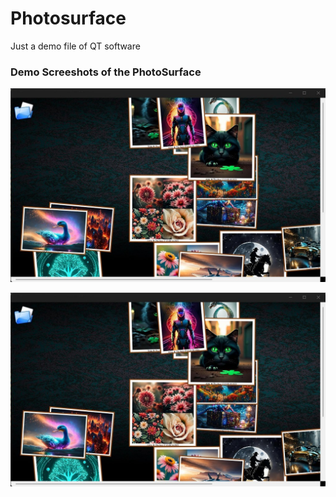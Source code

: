 # Photosurface
Just a demo file of QT software 
### Demo Screeshots of the PhotoSurface

![Gamics Desktop Demo](1.jpg "PhotoSurface Demo")

![Gamics Desktop Demo](1.jpg "PhotoSurface Demo")